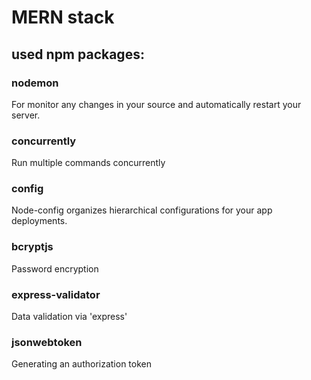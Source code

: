 # MERN stack

## used npm packages:
### nodemon
For monitor any changes in your source and automatically restart your server.

### concurrently
Run multiple commands concurrently

### config
Node-config organizes hierarchical configurations for your app deployments.

### bcryptjs
Password encryption

### express-validator
Data validation via 'express'

### jsonwebtoken
Generating an authorization token
